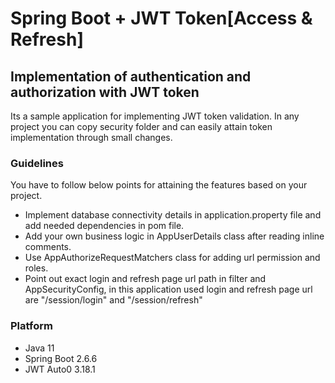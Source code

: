 # Spring Boot + JWT Token[Access & Refresh]

## Implementation of authentication and authorization with JWT token

Its a sample application for implementing JWT token validation.
In any project you can copy security folder and can easily attain token implementation through small changes.

### Guidelines
You have to follow below points for attaining the features based on your project.
* Implement database connectivity details in application.property file and add needed dependencies in pom file.
* Add your own business logic in AppUserDetails class after reading inline comments.
* Use AppAuthorizeRequestMatchers class for adding url permission and roles.
* Point out exact login and refresh page url path in filter and AppSecurityConfig, in this application used login and refresh page url are "/session/login" and "/session/refresh"


### Platform 
* Java 11
* Spring Boot 2.6.6
* JWT Auto0 3.18.1
